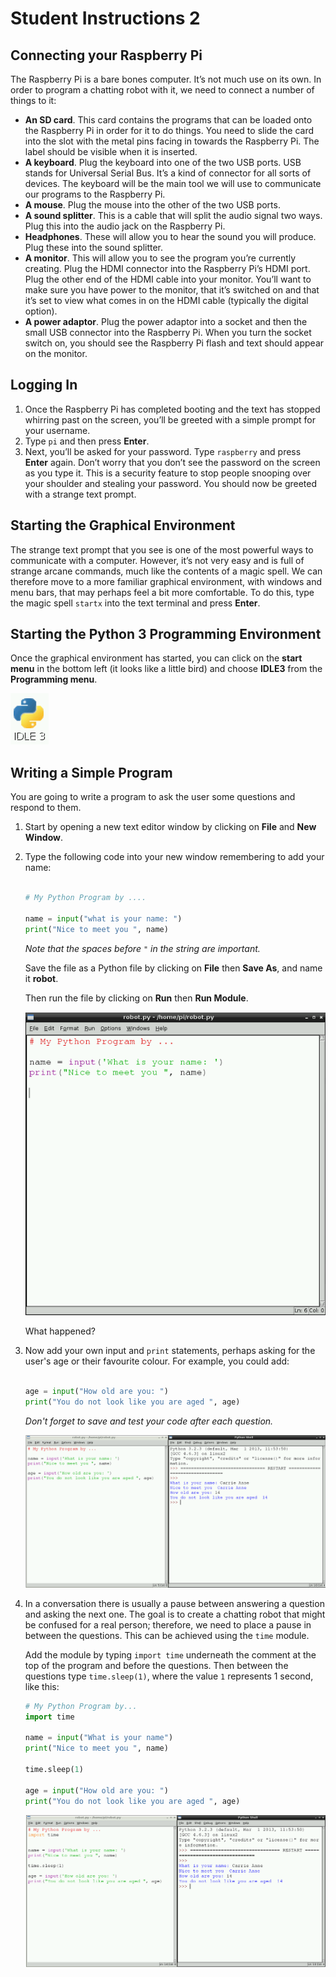 # Student Instructions 2

## Connecting your Raspberry Pi

The Raspberry Pi is a bare bones computer. It’s not much use on its own. In order to program a chatting robot with it, we need to connect a number of things to it:

- **An SD card**. This card contains the programs that can be loaded onto the Raspberry Pi in order for it to do things. You need to slide the card into the slot with the metal pins facing in towards the Raspberry Pi. The label should be visible when it is inserted.
- **A keyboard**. Plug the keyboard into one of the two USB ports. USB stands for Universal Serial Bus. It’s a kind of connector for all sorts of devices. The keyboard will be the main tool we will use to communicate our programs to the Raspberry Pi.
- **A mouse**. Plug the mouse into the other of the two USB ports.
- **A sound splitter**. This is a cable that will split the audio signal two ways. Plug this into the
audio jack on the Raspberry Pi.
- **Headphones**. These will allow you to hear the sound you will produce. Plug these into the sound splitter.
- **A monitor**. This will allow you to see the program you’re currently creating. Plug the HDMI connector into the Raspberry Pi’s HDMI port. Plug the other end of the HDMI cable into your monitor. You’ll want to make sure you have power to the monitor, that it’s switched on and that it’s set to view what comes in on the HDMI cable (typically the digital option).
- **A power adaptor**. Plug the power adaptor into a socket and then the small USB connector into the Raspberry Pi. When you turn the socket switch on, you should see the Raspberry Pi flash and text should appear on the monitor.

## Logging In

1. Once the Raspberry Pi has completed booting and the text has stopped whirring past on the screen, you’ll be greeted with a simple prompt for your username. 
2. Type `pi` and then press **Enter**. 
3. Next, you’ll be asked for your password. Type `raspberry` and press **Enter** again. Don’t worry that you don’t see the password on the screen as you type it. This is a security feature to stop people snooping over your shoulder and stealing your password. You should now be greeted with a strange text prompt.

## Starting the Graphical Environment

The strange text prompt that you see is one of the most powerful ways to communicate with a computer. However, it’s not very easy and is full of strange arcane commands, much like the contents of a magic spell. We can therefore move to a more familiar graphical environment, with windows and menu bars, that may perhaps feel a bit more comfortable. To do this, type the magic spell `startx` into the text terminal and press **Enter**.

## Starting the Python 3 Programming Environment

Once the graphical environment has started, you can click on the **start menu** in the bottom left (it looks like a little bird) and choose **IDLE3** from the **Programming menu**. 

![](idle3.png)

## Writing a Simple Program

You are going to write a program to ask the user some questions and respond to them.

1. Start by opening a new text editor window by clicking on **File** and **New Window**.

2. Type the following code into your new window remembering to add your name:

	
	```python
	
	# My Python Program by ....
	
	name = input("what is your name: ")
	print("Nice to meet you ", name)
	```
	
	*Note that the spaces before `"` in the string are important.*
	
	Save the file as a Python file by clicking on **File** then **Save As**, and name it **robot**.
	
	Then run the file by clicking on **Run** then **Run Module**.
	
	![](program-1.png)
	
	What happened?
	

3. Now add your own input and `print` statements, perhaps asking for the user's age or their favourite colour. For example, you could add:

	```python
	
	age = input("How old are you: ")
	print("You do not look like you are aged ", age)
	```
	
	*Don't forget to save and test your code after each question.*
	
	![](program-2.png)
	
4. In a conversation there is usually a pause between answering a question and asking the next one. The goal is to create a chatting robot that might be confused for a real person; therefore, we need to place a pause in between the questions. This can be achieved using the `time` module.

	
	Add the module by typing `import time` underneath the comment at the top of the program and before the questions. Then between the questions type `time.sleep(1)`, where the value `1` represents 1 second, like this:
	
	```python
	# My Python Program by...
	import time
	
	name = input("What is your name")
	print("Nice to meet you ", name)
	
	time.sleep(1)
	
	age = input("How old are you: ")
	print("You do not look like you are aged ", age)
	```

	![](program-3.png)
